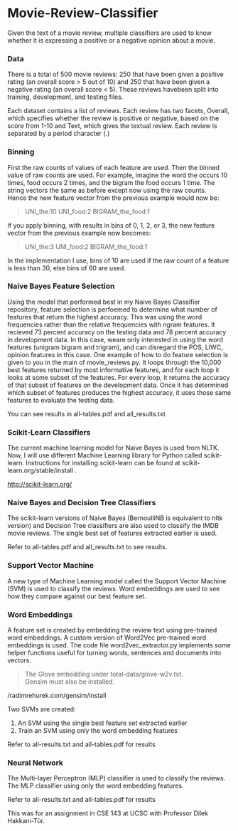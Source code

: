 # Movie-Review-Classifier

Given the text of a movie review, multiple classifiers are used to know whether it is expressing a positive or
a negative opinion about a movie.

### Data  
There is a total of 500 movie reviews: 250 that have been given a positive rating (an overall score
\> 5 out of 10) and 250 that have been given a negative rating (an overall score < 5). 
These reviews havebeen split into training, development, and testing files. 

Each dataset contains a list of reviews. Each review has two facets, Overall, which specifies whether the
review is positive or negative, based on the score from 1-10 and Text, which gives the textual review. Each
review is separated by a period character (.)

### Binning 
First the raw counts of values of each
feature are used. Then the binned value of raw counts are used. For example, imagine the word the occurs 10 times, food
occurs 2 times, and the bigram the food occurs 1 time.
The string vectors the same as before except now using the raw counts.   
Hence the new feature vector from the previous example would now be:  
> UNI_the:10 UNI_food:2 BIGRAM_the_food:1

If you apply binning, with results in bins of 0, 1, 2, or 3, the new feature vector from the previous example
now becomes:  
> UNI_the:3 UNI_food:2 BIGRAM_the_food:1  

In the implementation I use, bins of 10 are used if the raw count of a feature is less than 30, else bins of
60 are used.

### Naive Bayes Feature Selection

Using the model that performed best in my Naive Bayes Classifier repository, feature selection is perfoemed to
determine what number of features that return the highest accuracy. 
This was using the word frequencies rather than the 
relative frequencies with ngram features. It recieved 73 percent accuracy on the testing data and 78 percent accuracy 
in development data.
In this case, weare only interested in using the word features (unigram bigram and trigram), and can disregard the POS,
LIWC, opinion features in this case. 
One example of how to do feature selection is given to you in the main of
movie_reviews.py. It loops through the 10,000 best features returned by most informative features,
and for each loop it looks at some subset of the features. For every loop, it returns the accuracy of that
subset of features on the development data. Once it has determined which subset of features produces the
highest accuracy, it uses those same features to evaluate the testing data. 

You can see results in all-tables.pdf and all_results.txt

### Scikit-Learn Classifiers

The current machine learning model for Naive Bayes is used from NLTK. Now, I will use
different Machine Learning library for Python called scikit-learn.
Instructions for installing scikit-learn can be found at scikit-learn.org/stable/install .

http://scikit-learn.org/

### Naive Bayes and Decision Tree Classifiers

The scikit-learn versions of Naive Bayes (BernoulliNB is equivalent to nltk
version) and Decision Tree classifiers are also used to classify the IMDB movie reviews.
The single best set of features extracted earlier is used.

Refer to all-tables.pdf and all_results.txt to see results.

### Support Vector Machine
A new type of Machine Learning model called the Support Vector Machine (SVM) is used to classify
the reviews. Word embeddings are used to see how they compare against our best feature set.

### Word Embeddings
A feature set is created by embedding the review text using pre-trained word embeddings. 
A custom version of Word2Vec pre-trained word embeddings is used. The code file
word2vec_extractor.py implements some helper functions useful for turning words, sentences and
documents into vectors.  
> The Glove embedding under total-data/glove-w2v.txt.  
Gensim must also be installed.  

/radimrehurek.com/gensim/install  

Two SVMs are created:
1. An SVM using the single best feature set extracted earlier   
2. Train an SVM using only the word embedding features  

Refer to all-results.txt and all-tables.pdf for results


### Neural Network
The Multi-layer Perceptron (MLP) classifier is used to classify the reviews.  
The MLP classifier using only the word embedding features.

Refer to all-results.txt and all-tables.pdf for results



This was for an assignment in CSE 143 at UCSC with Professor Dilek Hakkani-Tür.



